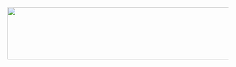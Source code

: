 <a href="https://github.com/devxb/gitanimals">
  <img
    src="https://render.gitanimals.org/lines/wlgggy?pet-id=653576779861227105"
    width="600"
    height="120"
  />
</a>

<!-- <p>이정우 - 진격거인가 귀멸의 칼날 굿즈 
정재훈, 홍의준 - 원피스 + 간식 
이은상, 정현우, 이정욱 - 3명이서 같은 감성아이템 + 간식 
신권호, 정지훈, 김영호, 진효빈
지효야 내꺼 간식 좀 많이 사와줘 ! -to 지훈
</p> -->

<!-- <div>
<h3>✨ Tech Stack ✨</h3>
  <img src="https://img.shields.io/badge/Java-007396?style=for-the-badge&logo=Java&logoColor=white"> 
  <img src="https://img.shields.io/badge/JSP-007396?style=for-the-badge&logo=JSP&logoColor=white">
  <img src="https://img.shields.io/badge/python-3776AB?style=for-the-badge&logo=python&logoColor=white"> 
  <img src="https://img.shields.io/badge/html5-E34F26?style=for-the-badge&logo=html5&logoColor=white"> 
  <img src="https://img.shields.io/badge/css3-1572B6?style=for-the-badge&logo=css3&logoColor=white"> 
  <img src="https://img.shields.io/badge/JavaScript-F7DF1E.svg?style=for-the-badge&logo=JavaScript&logoColor=white">
  <img src="https://img.shields.io/badge/react-20232a.svg?style=for-the-badge&logo=react&logoColor=61DAFB" />
</div> -->


